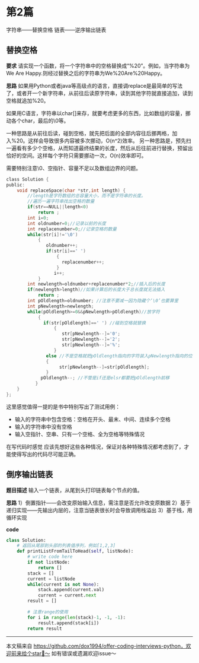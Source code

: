 # 第2篇

字符串——替换空格
链表——逆序输出链表

## 替换空格

**要求**
请实现一个函数，将一个字符串中的空格替换成“%20”。例如，当字符串为We Are Happy.则经过替换之后的字符串为We%20Are%20Happy。

**思路**
如果用Python或者java等高级点的语言，直接调replace是最简单的写法了，或者开一个新字符串，从前往后读原字符串，读到其他字符就直接追加，读到空格就追加%20。

如果用C语言，字符串以char[]来存，就要考虑更多的东西，比如数组的容量，挪动各个char，最后的\0等。

一种思路是从前往后读，碰到空格，就先把后面的全部内容往后挪两格，加入%20。这样会导致很多内容被多次挪动，O(n^2)效率。
另一种思路是，预先扫一遍看有多少个空格，从而知道最终结果的长度，然后从后往前进行替换，预留出恰好的空间。这样每个字符只需要挪动一次，O(n)效率即可。

需要特别注意\0、空指针、容量不足以及数组边界的问题。

```c
class Solution {
public:
	void replaceSpace(char *str,int length) {
        //length是字符数组的总容量大小，而不是字符串的长度。
        //遍历一遍字符串找出空格的数量
        if(str==NULL||length<0)
            return ;
        int i=0;
        int oldnumber=0;//记录以前的长度
        int replacenumber=0;//记录空格的数量
        while(str[i]!='\0')
            {
               oldnumber++;
               if(str[i]==' ')
                   {
                     replacenumber++;
                   }
                  i++; 
            }
        int newlength=oldnumber+replacenumber*2;//插入后的长度
        if(newlength>length)//如果计算后的长度大于总长度就无法插入
            return ;
        int pOldlength=oldnumber; //注意不要减一因为隐藏个‘\0’也要算里
        int pNewlength=newlength;
        while(pOldlength>=0&&pNewlength>pOldlength)//放字符
            {
              if(str[pOldlength]==' ') //碰到空格就替换
                  {
                     str[pNewlength--]='0';
                     str[pNewlength--]='2';
                     str[pNewlength--]='%';
                  }
               else //不是空格就把pOldlength指向的字符装入pNewlength指向的位置
               {
                    str[pNewlength--]=str[pOldlength];
               }
             pOldlength--; //不管是if还是elsr都要把pOldlength前移
           }
	}
};
```

这里感觉值得一提的是书中特别写出了测试用例：
- 输入的字符串中包含空格：空格在开头、最末、中间、连续多个空格
- 输入的字符串中没有空格
- 输入空指针、空串、只有一个空格、全为空格等特殊情况

在写代码时感觉 应该先想好这些各种情况，保证对各种特殊情况都考虑到了，才能使得写出的代码尽可能正确。



## 倒序输出链表

**题目描述**
输入一个链表，从尾到头打印链表每个节点的值。

**思路**
1）倒置指针——会改变原始输入信息，需注意是否允许改变原数据
2）基于递归实现——先输出内层的，注意当链表很长时会导致调用栈溢出
3）基于栈，用循环实现


**code**

```python
class Solution:
    # 返回从尾部到头部的列表值序列，例如[1,2,3]
    def printListFromTailToHead(self, listNode):
        # write code here
        if not listNode:
            return []
        stack = []
        current = listNode
        while(current is not None):
            stack.append(current.val)
            current = current.next
        result = []
        
        # 注意range的使用
        for i in range(len(stack)-1, -1, -1):
            result.append(stack[i])
        return result
```





------

本文稿来自 https://github.com/dox1994/offer-coding-interviews-python，欢迎前来给个star🌟～ 如有错误或遗漏欢迎issue～